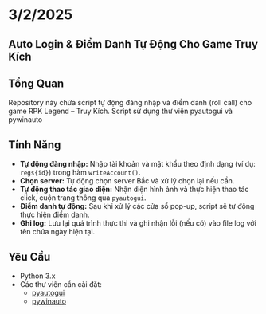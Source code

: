 # 3/2/2025
## Auto Login & Điểm Danh Tự Động Cho Game Truy Kích

## Tổng Quan
Repository này chứa script tự động đăng nhập và điểm danh (roll call) cho game RPK Legend – Truy Kích. Script sử dụng thư viện pyautogui và pywinauto

## Tính Năng
- **Tự động đăng nhập:** Nhập tài khoản và mật khẩu theo định dạng (ví dụ: `regs{id}`) trong hàm `writeAccount()`.
- **Chọn server:** Tự động chọn server Bắc và xử lý chọn lại nếu cần.
- **Tự động thao tác giao diện:** Nhận diện hình ảnh và thực hiện thao tác click, cuộn trang thông qua `pyautogui`.
- **Điểm danh tự động:** Sau khi xử lý các cửa sổ pop-up, script sẽ tự động thực hiện điểm danh.
- **Ghi log:** Lưu lại quá trình thực thi và ghi nhận lỗi (nếu có) vào file log với tên chứa ngày hiện tại.

## Yêu Cầu
- Python 3.x
- Các thư viện cần cài đặt:
  - [pyautogui](https://pyautogui.readthedocs.io/)
  - [pywinauto](https://pywinauto.github.io/)
